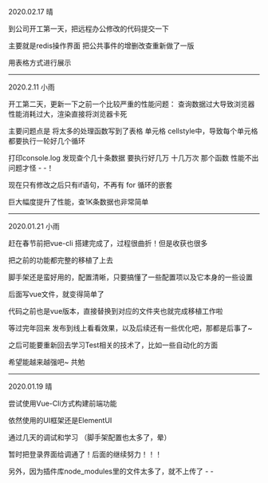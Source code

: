 2020.02.17 晴

到公司开工第一天，把远程办公修改的代码提交一下

主要就是redis操作界面 把公共事件的增删改查重新做了一版

用表格方式进行展示

---------------------------------------------

2020.2.11 小雨

开工第二天，更新一下之前一个比较严重的性能问题： 查询数据过大导致浏览器性能消耗过大，渲染直接将浏览器卡死

主要问题点是 将太多的处理函数写到了表格 单元格 cellstyle中，导致每个单元格都要执行一轮好几个循环

打印console.log 发现查个几十条数据 要执行好几万 十几万次 那个函数 性能不出问题才怪 - -！

现在只有修改之后只有if语句，不再有 for 循环的嵌套

巨大幅度提升了性能，查1K条数据也非常简单

------------------------------------------------
2020.01.21 小雨

赶在春节前把vue-cli 搭建完成了，过程很曲折！但是收获也很多

把之前的功能都完整的移植了上去

脚手架还是蛮好用的，配置清晰，只要搞懂了一些配置项以及它本身的一些设置

后面写vue文件，就变得简单了

代码之前也是vue版本，直接替换到对应的文件夹也就完成移植工作啦

等过完年回来 发布到线上看看效果，以及后续还有一些优化吧，那都是后事了~

之后可能要重新回去学习Test相关的技术了，比如一些自动化的方面

希望能越来越强吧~ 共勉

------------------------------------------------
2020.01.19 晴

尝试使用Vue-Cli方式构建前端功能

依然使用的UI框架还是ElementUI

通过几天的调试和学习 （脚手架配置也太多了，晕）

暂时把登录界面给调通了！后面的继续努力！！！

另外，因为插件库node_modules里的文件太多了，就不上传了 - -
